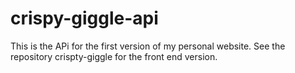 # crispy-giggle-api

This is the APi for the first version of my personal website. See the repository crispty-giggle for the front end version.
